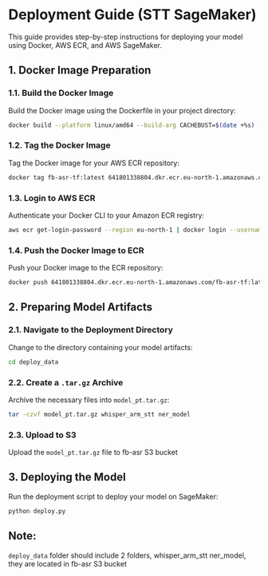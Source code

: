 # Deployment Guide (STT SageMaker)

This guide provides step-by-step instructions for deploying your model using Docker, AWS ECR, and AWS SageMaker.

## 1. Docker Image Preparation

### 1.1. Build the Docker Image

Build the Docker image using the Dockerfile in your project directory:

```sh
docker build --platform linux/amd64 --build-arg CACHEBUST=$(date +%s) -t fb-asr-tf:latest .
```

### 1.2. Tag the Docker Image

Tag the Docker image for your AWS ECR repository:

```sh
docker tag fb-asr-tf:latest 641801338804.dkr.ecr.eu-north-1.amazonaws.com/fb-asr-tf:latest
```

### 1.3. Login to AWS ECR

Authenticate your Docker CLI to your Amazon ECR registry:

```sh
aws ecr get-login-password --region eu-north-1 | docker login --username AWS --password-stdin 641801338804.dkr.ecr.eu-north-1.amazonaws.com
```

### 1.4. Push the Docker Image to ECR

Push your Docker image to the ECR repository:

```sh
docker push 641801338804.dkr.ecr.eu-north-1.amazonaws.com/fb-asr-tf:latest
```

## 2. Preparing Model Artifacts

### 2.1. Navigate to the Deployment Directory

Change to the directory containing your model artifacts:

```sh
cd deploy_data
```

### 2.2. Create a `.tar.gz` Archive

Archive the necessary files into `model_pt.tar.gz`:

```sh
tar -czvf model_pt.tar.gz whisper_arm_stt ner_model
```

### 2.3. Upload to S3

Upload the `model_pt.tar.gz` file to fb-asr S3 bucket

## 3. Deploying the Model

Run the deployment script to deploy your model on SageMaker:

```sh
python deploy.py
```


## Note:

`deploy_data` folder should include 2 folders, whisper_arm_stt ner_model, they are located in fb-asr S3 bucket